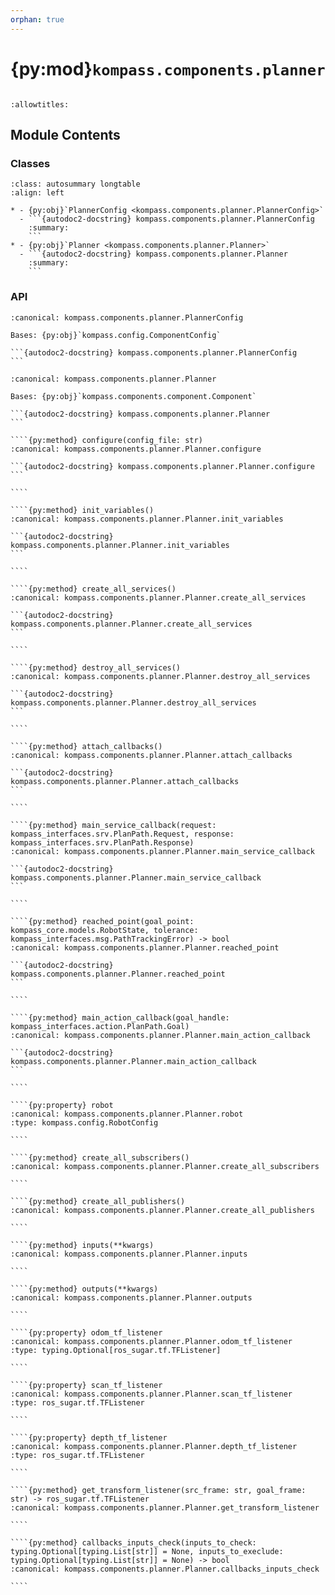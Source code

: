 ```yaml
---
orphan: true
---
```


# {py:mod}`kompass.components.planner`

```{py:module} kompass.components.planner
```

```{autodoc2-docstring} kompass.components.planner
:allowtitles:
```

## Module Contents

### Classes

````{list-table}
:class: autosummary longtable
:align: left

* - {py:obj}`PlannerConfig <kompass.components.planner.PlannerConfig>`
  - ```{autodoc2-docstring} kompass.components.planner.PlannerConfig
    :summary:
    ```
* - {py:obj}`Planner <kompass.components.planner.Planner>`
  - ```{autodoc2-docstring} kompass.components.planner.Planner
    :summary:
    ```
````

### API

````{py:class} PlannerConfig
:canonical: kompass.components.planner.PlannerConfig

Bases: {py:obj}`kompass.config.ComponentConfig`

```{autodoc2-docstring} kompass.components.planner.PlannerConfig
```

````

`````{py:class} Planner(component_name: str, config_file: typing.Optional[str] = None, config: typing.Optional[kompass.components.planner.PlannerConfig] = None, inputs: typing.Optional[typing.Dict[str, kompass.topic.Topic]] = None, outputs: typing.Optional[typing.Dict[str, kompass.topic.Topic]] = None, **kwargs)
:canonical: kompass.components.planner.Planner

Bases: {py:obj}`kompass.components.component.Component`

```{autodoc2-docstring} kompass.components.planner.Planner
```

````{py:method} configure(config_file: str)
:canonical: kompass.components.planner.Planner.configure

```{autodoc2-docstring} kompass.components.planner.Planner.configure
```

````

````{py:method} init_variables()
:canonical: kompass.components.planner.Planner.init_variables

```{autodoc2-docstring} kompass.components.planner.Planner.init_variables
```

````

````{py:method} create_all_services()
:canonical: kompass.components.planner.Planner.create_all_services

```{autodoc2-docstring} kompass.components.planner.Planner.create_all_services
```

````

````{py:method} destroy_all_services()
:canonical: kompass.components.planner.Planner.destroy_all_services

```{autodoc2-docstring} kompass.components.planner.Planner.destroy_all_services
```

````

````{py:method} attach_callbacks()
:canonical: kompass.components.planner.Planner.attach_callbacks

```{autodoc2-docstring} kompass.components.planner.Planner.attach_callbacks
```

````

````{py:method} main_service_callback(request: kompass_interfaces.srv.PlanPath.Request, response: kompass_interfaces.srv.PlanPath.Response)
:canonical: kompass.components.planner.Planner.main_service_callback

```{autodoc2-docstring} kompass.components.planner.Planner.main_service_callback
```

````

````{py:method} reached_point(goal_point: kompass_core.models.RobotState, tolerance: kompass_interfaces.msg.PathTrackingError) -> bool
:canonical: kompass.components.planner.Planner.reached_point

```{autodoc2-docstring} kompass.components.planner.Planner.reached_point
```

````

````{py:method} main_action_callback(goal_handle: kompass_interfaces.action.PlanPath.Goal)
:canonical: kompass.components.planner.Planner.main_action_callback

```{autodoc2-docstring} kompass.components.planner.Planner.main_action_callback
```

````

````{py:property} robot
:canonical: kompass.components.planner.Planner.robot
:type: kompass.config.RobotConfig

````

````{py:method} create_all_subscribers()
:canonical: kompass.components.planner.Planner.create_all_subscribers

````

````{py:method} create_all_publishers()
:canonical: kompass.components.planner.Planner.create_all_publishers

````

````{py:method} inputs(**kwargs)
:canonical: kompass.components.planner.Planner.inputs

````

````{py:method} outputs(**kwargs)
:canonical: kompass.components.planner.Planner.outputs

````

````{py:property} odom_tf_listener
:canonical: kompass.components.planner.Planner.odom_tf_listener
:type: typing.Optional[ros_sugar.tf.TFListener]

````

````{py:property} scan_tf_listener
:canonical: kompass.components.planner.Planner.scan_tf_listener
:type: ros_sugar.tf.TFListener

````

````{py:property} depth_tf_listener
:canonical: kompass.components.planner.Planner.depth_tf_listener
:type: ros_sugar.tf.TFListener

````

````{py:method} get_transform_listener(src_frame: str, goal_frame: str) -> ros_sugar.tf.TFListener
:canonical: kompass.components.planner.Planner.get_transform_listener

````

````{py:method} callbacks_inputs_check(inputs_to_check: typing.Optional[typing.List[str]] = None, inputs_to_execlude: typing.Optional[typing.List[str]] = None) -> bool
:canonical: kompass.components.planner.Planner.callbacks_inputs_check

````

`````
